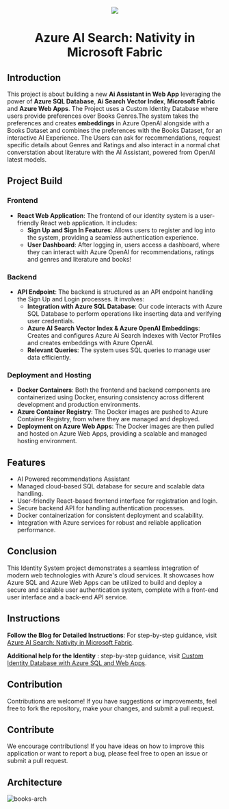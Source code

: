 <p align="center">
  <a href="https://skillicons.dev">
    <img src="https://skillicons.dev/icons?i=azure,react,nodejs,js,terraform,vscode" />
  </a>
</p>

<h1 align="center">Azure AI Search: Nativity in Microsoft Fabric</h1>

## Introduction

This project is about building a new **Ai Assistant in Web App** leveraging the power of **Azure SQL Database**, **Ai Search Vector Index**, **Microsoft Fabric** and **Azure Web Apps**. The Project uses a Custom Identity Database where users provide preferences over Books Genres.The system takes the preferences and creates **embeddings** in Azure OpenAI alongside with a Books Dataset and combines the preferences with the Books Dataset, for an interactive AI Experience. The Users can ask for recommendations, request specific details about Genres and Ratings and also interact in a normal chat converstation about literature with the AI Assistant, powered from OpenAI latest models.

## Project Build

### Frontend

- **React Web Application**: The frontend of our identity system is a user-friendly React web application. It includes:
  - **Sign Up and Sign In Features**: Allows users to register and log into the system, providing a seamless authentication experience.
  - **User Dashboard**: After logging in, users access a dashboard, where they can interact with Azure OpenAI for recommendations, ratings and genres and literature and books!

### Backend

- **API Endpoint**: The backend is structured as an API endpoint handling the Sign Up and Login processes. It involves:
  - **Integration with Azure SQL Database**: Our code interacts with Azure SQL Database to perform operations like inserting data and verifying user credentials.
  - **Azure AI Search Vector Index & Azure OpenAI Embeddings**: Creates and configures Azure Ai Search Indexes with Vector Profiles and creates embeddings with Azure OpenAI.
  - **Relevant Queries**: The system uses SQL queries to manage user data efficiently.

### Deployment and Hosting

- **Docker Containers**: Both the frontend and backend components are containerized using Docker, ensuring consistency across different development and production environments.
- **Azure Container Registry**: The Docker images are pushed to Azure Container Registry, from where they are managed and deployed.
- **Deployment on Azure Web Apps**: The Docker images are then pulled and hosted on Azure Web Apps, providing a scalable and managed hosting environment.

## Features

- AI Powered recommendations Assistant
- Managed cloud-based SQL database for secure and scalable data handling.
- User-friendly React-based frontend interface for registration and login.
- Secure backend API for handling authentication processes.
- Docker containerization for consistent deployment and scalability.
- Integration with Azure services for robust and reliable application performance.

## Conclusion

This Identity System project demonstrates a seamless integration of modern web technologies with Azure's cloud services. It showcases how Azure SQL and Azure Web Apps can be utilized to build and deploy a secure and scalable user authentication system, complete with a front-end user interface and a back-end API service.
## Instructions
**Follow the Blog for Detailed Instructions**: For step-by-step guidance, visit [Azure AI Search: Nativity in Microsoft Fabric](https://www.cloudblogger.eu/2024/07/23/azure-ai-search-nativity-in-microsoft-fabric/).

**Additional help for the Identity** : step-by-step guidance, visit [Custom Identity Database with Azure SQL and Web Apps](https://www.cloudblogger.eu/2023/12/11/custom-identity-database-with-azure-sql-and-web-apps/).
## Contribution

Contributions are welcome! If you have suggestions or improvements, feel free to fork the repository, make your changes, and submit a pull request.


## Contribute
We encourage contributions! If you have ideas on how to improve this application or want to report a bug, please feel free to open an issue or submit a pull request.

## Architecture

![books-arch](https://github.com/user-attachments/assets/29c4a43d-b91e-4993-ba86-c289f2c8dfdd)

